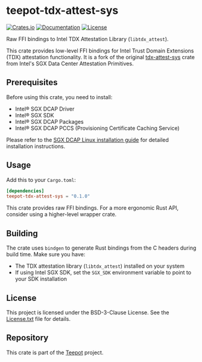 # teepot-tdx-attest-sys

[![Crates.io](https://img.shields.io/crates/v/teepot-tdx-attest-sys.svg)](https://crates.io/crates/teepot-tdx-attest-sys)
[![Documentation](https://docs.rs/teepot-tdx-attest-sys/badge.svg)](https://docs.rs/teepot-tdx-attest-sys)
[![License](https://img.shields.io/crates/l/teepot-tdx-attest-sys.svg)](https://github.com/matter-labs/teepot/blob/main/crates/teepot-tdx-attest-sys/License.txt)

Raw FFI bindings to Intel TDX Attestation Library (`libtdx_attest`).

This crate provides low-level FFI bindings for Intel Trust Domain Extensions (TDX) attestation functionality. It is a fork of the original [tdx-attest-sys](https://github.com/intel/SGXDataCenterAttestationPrimitives) crate from Intel's SGX Data Center Attestation Primitives.

## Prerequisites

Before using this crate, you need to install:

- Intel® SGX DCAP Driver
- Intel® SGX SDK
- Intel® SGX DCAP Packages
- Intel® SGX DCAP PCCS (Provisioning Certificate Caching Service)

Please refer to the [SGX DCAP Linux installation guide](https://download.01.org/intel-sgx/latest/dcap-latest/linux/docs/Intel_SGX_SW_Installation_Guide_for_Linux.pdf) for detailed installation instructions.

## Usage

Add this to your `Cargo.toml`:

```toml
[dependencies]
teepot-tdx-attest-sys = "0.1.0"
```

This crate provides raw FFI bindings. For a more ergonomic Rust API, consider using a higher-level wrapper crate.

## Building

The crate uses `bindgen` to generate Rust bindings from the C headers during build time. Make sure you have:

- The TDX attestation library (`libtdx_attest`) installed on your system
- If using Intel SGX SDK, set the `SGX_SDK` environment variable to point to your SDK installation

## License

This project is licensed under the BSD-3-Clause License. See the [License.txt](License.txt) file for details.

## Repository

This crate is part of the [Teepot](https://github.com/matter-labs/teepot) project.